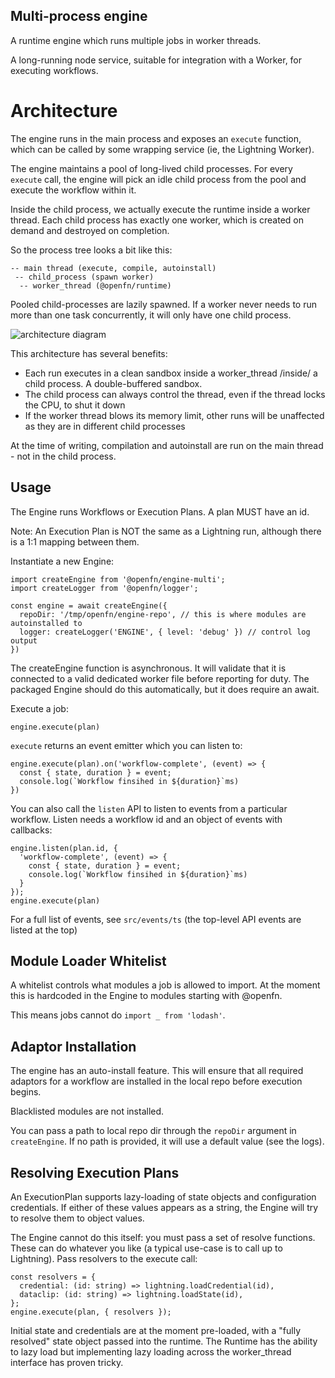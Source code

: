 ## Multi-process engine

A runtime engine which runs multiple jobs in worker threads.

A long-running node service, suitable for integration with a Worker, for executing workflows.

# Architecture

The engine runs in the main process and exposes an `execute` function, which can be called by some wrapping service (ie, the Lightning Worker).

The engine maintains a pool of long-lived child processes. For every `execute` call, the engine will pick an idle child process from the pool and execute the workflow within it.

Inside the child process, we actually execute the runtime inside a worker thread. Each child process has exactly one worker, which is created on demand and destroyed on completion.

So the process tree looks a bit like this:

```
-- main thread (execute, compile, autoinstall)
 -- child_process (spawn worker)
  -- worker_thread (@openfn/runtime)
```

Pooled child-processes are lazily spawned. If a worker never needs to run more than one task concurrently, it will only have one child process.

![architecture diagram](docs/architecture.png)

This architecture has several benefits:

- Each run executes in a clean sandbox inside a worker_thread /inside/ a child process. A double-buffered sandbox.
- The child process can always control the thread, even if the thread locks the CPU, to shut it down
- If the worker thread blows its memory limit, other runs will be unaffected as they are in different child processes

At the time of writing, compilation and autoinstall are run on the main thread - not in the child process.

## Usage

The Engine runs Workflows or Execution Plans. A plan MUST have an id.

Note: An Execution Plan is NOT the same as a Lightning run, although there is a 1:1 mapping between them.

Instantiate a new Engine:

```
import createEngine from '@openfn/engine-multi';
import createLogger from '@openfn/logger';

const engine = await createEngine({
  repoDir: '/tmp/openfn/engine-repo', // this is where modules are autoinstalled to
  logger: createLogger('ENGINE', { level: 'debug' }) // control log output
})
```

The createEngine function is asynchronous. It will validate that it is connected to a valid dedicated worker file before reporting for duty. The packaged Engine should do this automatically, but it does require an await.

Execute a job:

```
engine.execute(plan)
```

`execute` returns an event emitter which you can listen to:

```
engine.execute(plan).on('workflow-complete', (event) => {
  const { state, duration } = event;
  console.log(`Workflow finsihed in ${duration}`ms)
})
```

You can also call the `listen` API to listen to events from a particular workflow. Listen needs a workflow id and an object of events with callbacks:

```
engine.listen(plan.id, {
  'workflow-complete', (event) => {
    const { state, duration } = event;
    console.log(`Workflow finsihed in ${duration}`ms)
  }
});
engine.execute(plan)
```

For a full list of events, see `src/events/ts` (the top-level API events are listed at the top)

## Module Loader Whitelist

A whitelist controls what modules a job is allowed to import. At the moment this is hardcoded in the Engine to modules starting with @openfn.

This means jobs cannot do `import _ from 'lodash'`.

## Adaptor Installation

The engine has an auto-install feature. This will ensure that all required adaptors for a workflow are installed in the local repo before execution begins.

Blacklisted modules are not installed.

You can pass a path to local repo dir through the `repoDir` argument in `createEngine`. If no path is provided, it will use a default value (see the logs).

## Resolving Execution Plans

An ExecutionPlan supports lazy-loading of state objects and configuration credentials. If either of these values appears as a string, the Engine will try to resolve them to object values.

The Engine cannot do this itself: you must pass a set of resolve functions. These can do whatever you like (a typical use-case is to call up to Lightning). Pass resolvers to the execute call:

```
const resolvers = {
  credential: (id: string) => lightning.loadCredential(id),
  dataclip: (id: string) => lightning.loadState(id),
};
engine.execute(plan, { resolvers });
```

Initial state and credentials are at the moment pre-loaded, with a "fully resolved" state object passed into the runtime. The Runtime has the ability to lazy load but implementing lazy loading across the worker_thread interface has proven tricky.
